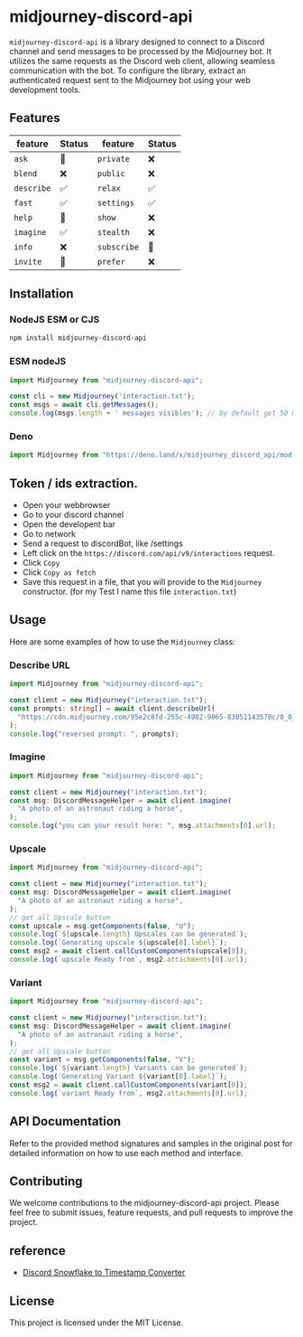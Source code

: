 # midjourney-discord-api

`midjourney-discord-api` is a library designed to connect to a Discord channel
and send messages to be processed by the Midjourney bot. It utilizes the same
requests as the Discord web client, allowing seamless communication with the
bot. To configure the library, extract an authenticated request sent to the
Midjourney bot using your web development tools.

## Features

| feature     | Status             | feature     | Status             |
| ----------- | ------------------ | ----------- | ------------------ |
| `ask`       | :see_no_evil:      | `private`   | :x:                |
| `blend`     | :x:                | `public`    | :x:                |
| `describe`  | :white_check_mark: | `relax`     | :white_check_mark: |
| `fast`      | :white_check_mark: | `settings`  | :white_check_mark: |
| `help`      | :see_no_evil:      | `show`      | :x:                |
| `imagine`   | :white_check_mark: | `stealth`   | :x:                |
| `info`      | :x:                | `subscribe` | :see_no_evil:      |
| `invite`    | :see_no_evil:      | `prefer`    | :x:                |

## Installation

### NodeJS ESM or CJS

```sh
npm install midjourney-discord-api
```

### ESM nodeJS

```js
import Midjourney from "midjourney-discord-api";

const cli = new Midjourney('interaction.txt');
const msgs = await cli.getMessages();
console.log(msgs.length + ' messages visibles'); // by default get 50 messages
```

### Deno

```ts
import Midjourney from "https://deno.land/x/midjourney_discord_api/mod.ts";
```

## Token / ids extraction.

- Open your webbrowser
- Go to your discord channel
- Open the developent bar
- Go to network
- Send a request to discordBot, like /settings
- Left click on the `https://discord.com/api/v9/interactions` request.
- Click `Copy`
- Click `Copy as fetch`
- Save this request in a file, that you will provide to the `Midjourney`
  constructor. (for my Test I name this file `interaction.txt`)

## Usage

Here are some examples of how to use the `Midjourney` class:

### Describe URL

```ts
import Midjourney from "midjourney-discord-api";

const client = new Midjourney("interaction.txt");
const prompts: string[] = await client.describeUrl(
  "https://cdn.midjourney.com/95e2c8fd-255c-4982-9065-83051143570c/0_0_640_N.webp",
);
console.log("reversed prompt: ", prompts);
```

### Imagine

```ts
import Midjourney from "midjourney-discord-api";

const client = new Midjourney("interaction.txt");
const msg: DiscordMessageHelper = await client.imagine(
  "A photo of an astronaut riding a horse",
);
console.log("you can your result here: ", msg.attachments[0].url);
```

### Upscale

```ts
import Midjourney from "midjourney-discord-api";

const client = new Midjourney("interaction.txt");
const msg: DiscordMessageHelper = await client.imagine(
  "A photo of an astronaut riding a horse",
);
// get all Upscale button
const upscale = msg.getComponents(false, "U");
console.log(`${upscale.length} Upscales can be generated`);
console.log(`Generating upscale ${upscale[0].label}`);
const msg2 = await client.callCustomComponents(upscale[0]);
console.log(`upscale Ready from`, msg2.attachments[0].url);
```

### Variant

```ts
import Midjourney from "midjourney-discord-api";

const client = new Midjourney("interaction.txt");
const msg: DiscordMessageHelper = await client.imagine(
  "A photo of an astronaut riding a horse",
);
// get all Upscale button
const variant = msg.getComponents(false, "V");
console.log(`${variant.length} Variants can be generated`);
console.log(`Generating Variant ${variant[0].label}`);
const msg2 = await client.callCustomComponents(variant[0]);
console.log(`variant Ready from`, msg2.attachments[0].url);
```

## API Documentation

Refer to the provided method signatures and samples in the original post for
detailed information on how to use each method and interface.

## Contributing

We welcome contributions to the midjourney-discord-api project. Please feel free
to submit issues, feature requests, and pull requests to improve the project.

## reference

- [Discord Snowflake to Timestamp Converter](https://snowsta.mp/)

## License

This project is licensed under the MIT License.
